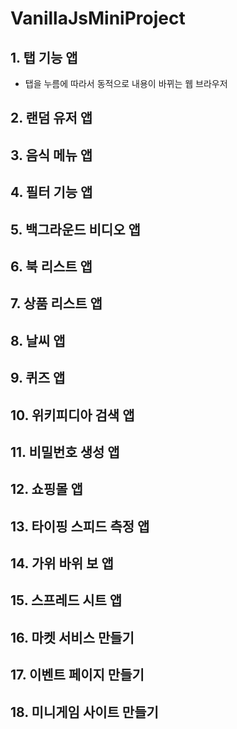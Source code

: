 # VanillaJsMiniProject

## 1. 탭 기능 앱
- 탭을 누름에 따라서 동적으로 내용이 바뀌는 웹 브라우저
## 2. 랜덤 유저 앱

## 3. 음식 메뉴 앱

## 4. 필터 기능 앱

## 5. 백그라운드 비디오 앱

## 6. 북 리스트 앱

## 7. 상품 리스트 앱

## 8. 날씨 앱

## 9. 퀴즈 앱

## 10. 위키피디아 검색 앱

## 11. 비밀번호 생성 앱

## 12. 쇼핑몰 앱

## 13. 타이핑 스피드 측정 앱

## 14. 가위 바위 보 앱

## 15. 스프레드 시트 앱

## 16. 마켓 서비스 만들기

## 17. 이벤트 페이지 만들기

## 18. 미니게임 사이트 만들기